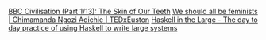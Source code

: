 [BBC Civilisation (Part 1/13): The Skin of Our Teeth](https://www.youtube.com/watch?v=-6irRrtObMM&list=PLcMNaTUIX_mabUYlgOnSCUO3J6iOKfez4)
[We should all be feminists | Chimamanda Ngozi Adichie | TEDxEuston](https://www.youtube.com/watch?v=hg3umXU_qWc)
[Haskell in the Large - The day to day practice of using Haskell to write large systems](https://skillsmatter.com/skillscasts/9098-haskell-in-the-large-the-day-to-day-practice-of-using-haskell-to-write-large-systems)
